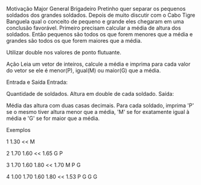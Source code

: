 Motivação
Major General Brigadeiro Pretinho quer separar os pequenos soldados dos grandes soldados.
Depois de muito discutir com o Cabo Tigre Banguela qual o conceito de pequeno e grande eles chegaram em uma conclusão favorável.
Primeiro precisam calcular a média de altura dos soldados.
Então pequenos são todos os que forem menores que a média e grandes são todos os que forem maiores que a média.

Utilizar double nos valores de ponto flutuante.


Ação
Leia um vetor de inteiros, calcule a média e imprima para cada valor do vetor se ele é menor(P), igual(M) ou maior(G) que a média.


Entrada e Saída
Entrada:

Quantidade de soldados.
Altura em double de cada soldado.
Saída:

Média das altura com duas casas decimais.
Para cada soldado, imprima 'P' se o mesmo tiver altura menor que a média, 'M' se for exatamente igual à média e 'G' se for maior que a média.



Exemplos
>>
1
1.30
<<
M
>>
2
1.70 1.60
<<
1.65
G P
>>
3
1.70 1.60 1.80
<<
1.70
M P G
>>
4
1.00 1.70 1.60 1.80
<<
1.53
P G G G